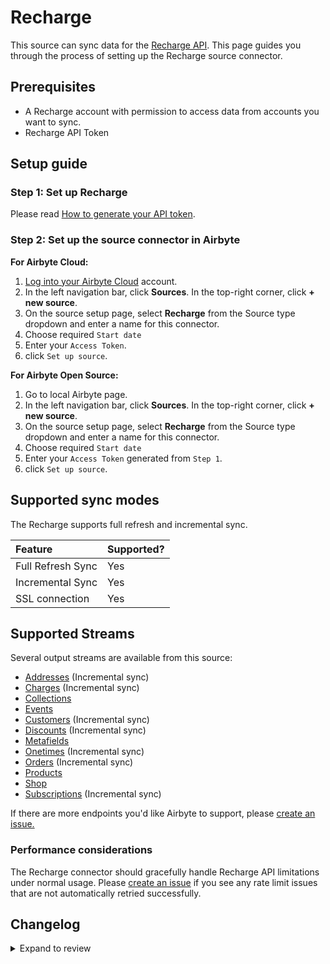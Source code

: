 # Recharge

This source can sync data for the [Recharge API](https://developer.rechargepayments.com/).
This page guides you through the process of setting up the Recharge source connector.

## Prerequisites

- A Recharge account with permission to access data from accounts you want to sync.
- Recharge API Token

## Setup guide

### Step 1: Set up Recharge

Please read [How to generate your API token](https://support.rechargepayments.com/hc/en-us/articles/360008829993-ReCharge-API).

### Step 2: Set up the source connector in Airbyte

<!-- env:cloud -->

**For Airbyte Cloud:**

1. [Log into your Airbyte Cloud](https://cloud.airbyte.com/workspaces) account.
2. In the left navigation bar, click **Sources**. In the top-right corner, click **+ new source**.
3. On the source setup page, select **Recharge** from the Source type dropdown and enter a name for this connector.
4. Choose required `Start date`
5. Enter your `Access Token`.
6. click `Set up source`.
<!-- /env:cloud -->

<!-- env:oss -->

**For Airbyte Open Source:**

1. Go to local Airbyte page.
2. In the left navigation bar, click **Sources**. In the top-right corner, click **+ new source**.
3. On the source setup page, select **Recharge** from the Source type dropdown and enter a name for this connector.
4. Choose required `Start date`
5. Enter your `Access Token` generated from `Step 1`.
6. click `Set up source`.
<!-- /env:oss -->

## Supported sync modes

The Recharge supports full refresh and incremental sync.

| Feature           | Supported? |
| :---------------- | :--------- |
| Full Refresh Sync | Yes        |
| Incremental Sync  | Yes        |
| SSL connection    | Yes        |

## Supported Streams

Several output streams are available from this source:

- [Addresses](https://developer.rechargepayments.com/v1-shopify?python#list-addresses) \(Incremental sync\)
- [Charges](https://developer.rechargepayments.com/v1-shopify?python#list-charges) \(Incremental sync\)
- [Collections](https://developer.rechargepayments.com/v1-shopify)
- [Events](https://developer.rechargepayments.com/2021-11/events/events_list)
- [Customers](https://developer.rechargepayments.com/v1-shopify?python#list-customers) \(Incremental sync\)
- [Discounts](https://developer.rechargepayments.com/v1-shopify?python#list-discounts) \(Incremental sync\)
- [Metafields](https://developer.rechargepayments.com/v1-shopify?python#list-metafields)
- [Onetimes](https://developer.rechargepayments.com/v1-shopify?python#list-onetimes) \(Incremental sync\)
- [Orders](https://developer.rechargepayments.com/v1-shopify?python#list-orders) \(Incremental sync\)
- [Products](https://developer.rechargepayments.com/v1-shopify?python#list-products)
- [Shop](https://developer.rechargepayments.com/v1-shopify?python#shop)
- [Subscriptions](https://developer.rechargepayments.com/v1-shopify?python#list-subscriptions) \(Incremental sync\)

If there are more endpoints you'd like Airbyte to support, please [create an issue.](https://github.com/airbytehq/airbyte/issues/new/choose)

### Performance considerations

The Recharge connector should gracefully handle Recharge API limitations under normal usage. Please [create an issue](https://github.com/airbytehq/airbyte/issues) if you see any rate limit issues that are not automatically retried successfully.

## Changelog

<details>
  <summary>Expand to review</summary>

| Version | Date       | Pull Request                                             | Subject                                                                                                                        |
|:--------|:-----------| :------------------------------------------------------- |:-------------------------------------------------------------------------------------------------------------------------------|
| 2.6.0 | 2025-01-02 | [48382](https://github.com/airbytehq/airbyte/pull/49926) | Add new stream `bundle_selections` |
| 2.5.2 | 2024-12-21 | [50265](https://github.com/airbytehq/airbyte/pull/50265) | Update dependencies |
| 2.5.1 | 2024-12-14 | [49081](https://github.com/airbytehq/airbyte/pull/49081) | Starting with this version, the Docker image is now rootless. Please note that this and future versions will not be compatible with Airbyte versions earlier than 0.64 |
| 2.5.0 | 2024-11-26 | [48382](https://github.com/airbytehq/airbyte/pull/48382) | Add new stream `events` |
| 2.4.15 | 2024-11-04 | [48242](https://github.com/airbytehq/airbyte/pull/48242) | Update dependencies |
| 2.4.14 | 2024-10-29 | [47890](https://github.com/airbytehq/airbyte/pull/47890) | Update dependencies |
| 2.4.13 | 2024-10-28 | [47037](https://github.com/airbytehq/airbyte/pull/47037) | Update dependencies |
| 2.4.12 | 2024-10-12 | [46797](https://github.com/airbytehq/airbyte/pull/46797) | Update dependencies |
| 2.4.11 | 2024-10-05 | [46510](https://github.com/airbytehq/airbyte/pull/46510) | Update dependencies |
| 2.4.10 | 2024-09-28 | [46110](https://github.com/airbytehq/airbyte/pull/46110) | Update dependencies |
| 2.4.9 | 2024-09-21 | [45739](https://github.com/airbytehq/airbyte/pull/45739) | Update dependencies |
| 2.4.8 | 2024-09-14 | [45520](https://github.com/airbytehq/airbyte/pull/45520) | Update dependencies |
| 2.4.7 | 2024-09-07 | [45321](https://github.com/airbytehq/airbyte/pull/45321) | Update dependencies |
| 2.4.6 | 2024-08-31 | [44995](https://github.com/airbytehq/airbyte/pull/44995) | Update dependencies |
| 2.4.5 | 2024-08-24 | [44731](https://github.com/airbytehq/airbyte/pull/44731) | Update dependencies |
| 2.4.4 | 2024-08-17 | [44205](https://github.com/airbytehq/airbyte/pull/44205) | Update dependencies |
| 2.4.3 | 2024-08-12 | [43837](https://github.com/airbytehq/airbyte/pull/43837) | Update dependencies |
| 2.4.2 | 2024-08-10 | [43703](https://github.com/airbytehq/airbyte/pull/43703) | Update dependencies |
| 2.4.1 | 2024-08-03 | [43171](https://github.com/airbytehq/airbyte/pull/43171) | Update dependencies |
| 2.4.0 | 2024-08-02 | [*PR_NUMBER_PLACEHOLDER*](https://github.com/airbytehq/airbyte/pull/*PR_NUMBER_PLACEHOLDER*) | Migrate to CDK v4.3.0 |
| 2.3.2 | 2024-07-27 | [42723](https://github.com/airbytehq/airbyte/pull/42723) | Update dependencies |
| 2.3.1 | 2024-07-20 | [42336](https://github.com/airbytehq/airbyte/pull/42336) | Update dependencies |
| 2.3.0 | 2024-07-17 | [42076](https://github.com/airbytehq/airbyte/pull/42076) | Migrate to CDK v3.7.0 |
| 2.2.0 | 2024-07-17 | [42075](https://github.com/airbytehq/airbyte/pull/42075) | Migrate to CDK v2.4.0 |
| 2.1.0 | 2024-07-17 | [42069](https://github.com/airbytehq/airbyte/pull/42069) | Migrate to CDK v1.8.0 |
| 2.0.6 | 2024-07-13 | [41748](https://github.com/airbytehq/airbyte/pull/41748) | Update dependencies |
| 2.0.5 | 2024-07-10 | [41475](https://github.com/airbytehq/airbyte/pull/41475) | Update dependencies |
| 2.0.4 | 2024-07-09 | [41167](https://github.com/airbytehq/airbyte/pull/41167) | Update dependencies |
| 2.0.3 | 2024-07-06 | [40849](https://github.com/airbytehq/airbyte/pull/40849) | Update dependencies |
| 2.0.2 | 2024-06-25 | [40387](https://github.com/airbytehq/airbyte/pull/40387) | Update dependencies |
| 2.0.1 | 2024-06-22 | [40042](https://github.com/airbytehq/airbyte/pull/40042) | Update dependencies |
| 2.0.0 | 2024-06-14 | [39491](https://github.com/airbytehq/airbyte/pull/39491) | Update primary key for Shop stream from shop, store(object, object) to id(integer) |
| 1.2.0 | 2024-03-13 | [35450](https://github.com/airbytehq/airbyte/pull/35450) | Migrated to low-code |
| 1.1.6 | 2024-03-12 | [35982](https://github.com/airbytehq/airbyte/pull/35982) | Added additional `query param` to guarantee the records are in `asc` order |
| 1.1.5 | 2024-02-12 | [35182](https://github.com/airbytehq/airbyte/pull/35182) | Manage dependencies with Poetry. |
| 1.1.4 | 2024-02-02 | [34772](https://github.com/airbytehq/airbyte/pull/34772) | Fix airbyte-lib distribution |
| 1.1.3 | 2024-01-31 | [34707](https://github.com/airbytehq/airbyte/pull/34707) | Added the UI toggle `Use 'Orders' Deprecated API` to switch between `deprecated` and `modern` api versions for `Orders` stream |
| 1.1.2 | 2023-11-03 | [32132](https://github.com/airbytehq/airbyte/pull/32132) | Reduced `period in days` value for `Subscriptions` stream, to avoid `504 - Gateway TimeOut` error |
| 1.1.1 | 2023-09-26 | [30782](https://github.com/airbytehq/airbyte/pull/30782) | For the new style pagination, pass only limit along with cursor |
| 1.1.0 | 2023-09-26 | [30756](https://github.com/airbytehq/airbyte/pull/30756) | Fix pagination and slicing |
| 1.0.1 | 2023-08-30 | [29992](https://github.com/airbytehq/airbyte/pull/29992) | Revert for orders stream to use old API version 2021-01 |
| 1.0.0 | 2023-06-22 | [27612](https://github.com/airbytehq/airbyte/pull/27612) | Change data type of the `shopify_variant_id_not_found` field of the `Charges` stream |
| 0.2.10 | 2023-06-20 | [27503](https://github.com/airbytehq/airbyte/pull/27503) | Update API version to 2021-11 |
| 0.2.9 | 2023-04-10 | [25009](https://github.com/airbytehq/airbyte/pull/25009) | Fix owner slicing for `Metafields` stream |
| 0.2.8 | 2023-04-07 | [24990](https://github.com/airbytehq/airbyte/pull/24990) | Add slicing to connector |
| 0.2.7 | 2023-02-13 | [22901](https://github.com/airbytehq/airbyte/pull/22901) | Specified date formatting in specification |
| 0.2.6 | 2023-02-21 | [22473](https://github.com/airbytehq/airbyte/pull/22473) | Use default availability strategy |
| 0.2.5 | 2023-01-27 | [22021](https://github.com/airbytehq/airbyte/pull/22021) | Set `AvailabilityStrategy` for streams explicitly to `None` |
| 0.2.4 | 2022-10-11 | [17822](https://github.com/airbytehq/airbyte/pull/17822) | Do not parse JSON in `should_retry` |
| 0.2.3 | 2022-10-11 | [17822](https://github.com/airbytehq/airbyte/pull/17822) | Do not parse JSON in `should_retry` |
| 0.2.2 | 2022-10-05 | [17608](https://github.com/airbytehq/airbyte/pull/17608) | Skip stream if we receive 403 error |
| 0.2.2 | 2022-09-28 | [17304](https://github.com/airbytehq/airbyte/pull/17304) | Migrate to per-stream state. |
| 0.2.1 | 2022-09-23 | [17080](https://github.com/airbytehq/airbyte/pull/17080) | Fix `total_weight` value to be `int` instead of `float` |
| 0.2.0 | 2022-09-21 | [16959](https://github.com/airbytehq/airbyte/pull/16959) | Use TypeTransformer to reliably convert to schema declared data types |
| 0.1.8 | 2022-08-27 | [16045](https://github.com/airbytehq/airbyte/pull/16045) | Force total_weight to be an integer |
| 0.1.7 | 2022-07-24 | [14978](https://github.com/airbytehq/airbyte/pull/14978) | Set `additionalProperties` to True, to guarantee backward cababilities |
| 0.1.6 | 2022-07-21 | [14902](https://github.com/airbytehq/airbyte/pull/14902) | Increased test coverage, fixed broken `charges`, `orders` schemas, added state checkpoint |
| 0.1.5 | 2022-01-26 | [9808](https://github.com/airbytehq/airbyte/pull/9808) | Update connector fields title/description |
| 0.1.4 | 2021-11-05 | [7626](https://github.com/airbytehq/airbyte/pull/7626) | Improve 'backoff' for HTTP requests |
| 0.1.3 | 2021-09-17 | [6149](https://github.com/airbytehq/airbyte/pull/6149) | Update `discount` and `order` schema |
| 0.1.2 | 2021-09-17 | [6149](https://github.com/airbytehq/airbyte/pull/6149) | Change `cursor_field` for Incremental streams |

</details>
